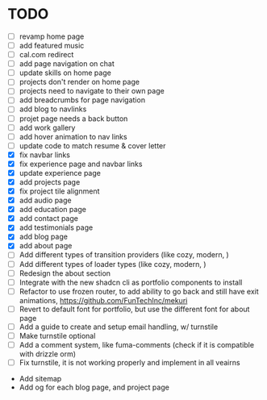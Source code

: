 # TODO

- [ ] revamp home page
- [ ] add featured music
- [ ] cal.com redirect
- [ ] add page navigation on chat
- [ ] update skills on home page
- [ ] projects don't render on home page
- [ ] projects need to navigate to their own page
- [ ] add breadcrumbs for page navigation
- [ ] add blog to navlinks
- [ ] projet page needs a back button
- [ ] add work gallery
- [ ] add hover animation to nav links
- [ ] update code to match resume & cover letter
- [x] fix navbar links
- [x] fix experience page and navbar links
- [x] update experience page
- [x] add projects page
- [x] fix project tile alignment
- [x] add audio page
- [x] add education page
- [x] add contact page
- [x] add testimonials page
- [x] add blog page
- [x] add about page
- [ ] Add different types of transition providers (like cozy, modern, )
- [ ] Add different types of loader types (like cozy, modern, )
- [ ] Redesign the about section
- [ ] Integrate with the new shadcn cli as portfolio components to install
- [ ] Refactor to use frozen router, to add ability to go back and still have exit
      animations, https://github.com/FunTechInc/mekuri
- [ ] Revert to default font for portfolio, but use the different font for about page
- [ ] Add a guide to create and setup email handling, w/ turnstile
- [ ] Make turnstile optional
- [ ] Add a comment system, like fuma-comments (check if it is compatible with drizzle orm)
- [ ] Fix turnstile, it is not working properly and implement in all veairns
- Add sitemap
- Add og for each blog page, and project page
